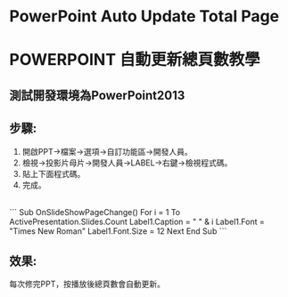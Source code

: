 # PowerPoint Auto Update Total Page
<h1>POWERPOINT 自動更新總頁數教學</h1>
<h2>測試開發環境為PowerPoint2013</h2>
<h2>步驟:</h2>
<ol>
<li>開啟PPT->檔案->選項->自訂功能區->開發人員。</li>
<li>檢視->投影片母片->開發人員->LABEL->右鍵->檢視程式碼。</li>
<li>貼上下面程式碼。</li>
<li>完成。</li>
</ol>
</br>
```
Sub OnSlideShowPageChange()
    For i = 1 To ActivePresentation.Slides.Count
        Label1.Caption = "  " & i
        Label1.Font = "Times New Roman"
        Label1.Font.Size = 12
    Next
End Sub
```
<h2>效果:</h2>

每次修完PPT，按播放後總頁數會自動更新。
